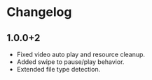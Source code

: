 # Changelog

## 1.0.0+2
- Fixed video auto play and resource cleanup.
- Added swipe to pause/play behavior.
- Extended file type detection.
